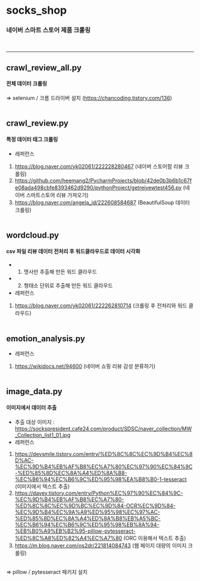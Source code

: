 # socks_shop
### 네이버 스마트 스토어 제품 크롤링
<br>

-----

## crawl_review_all.py
#### 전체 데이터 크롤링
=> selenium / 크롬 드라이버 설치 (https://chancoding.tistory.com/136)
<br> <br>

## crawl_review.py
#### 특정 데이터 태그 크롤링
- 레퍼런스
1. https://blog.naver.com/yk02061/222228280467 (네이버 스토어팜 리뷰 크롤링)
2. https://github.com/heemang2/PycharmProjects/blob/42de0b3b6b1c67fe08ada498cbfe8393462d9290/pythonProject/getreivewtest456.py (네이버 스마트스토어 리뷰 가져오기)
3. https://blog.naver.com/angela_id/222608584687 (BeautifulSoup 데이터 크롤링)
<br><br>

## wordcloud.py
#### csv 파일 리뷰 데이터 전처리 후 워드클라우드로 데이터 시각화
- 1. 명사만 추출해 만든 워드 클라우드
- 2. 형태소 단위로 추출해 만든 워드 클라우드
- 레퍼런스
1. https://blog.naver.com/yk02061/222262810714 (크롤링 후 전처리와 워드 클라우드)
<br><br>

## emotion_analysis.py
- 레퍼런스
1. https://wikidocs.net/94600 (네이버 쇼핑 리뷰 감성 분류하기)
<br><br>

## image_data.py
#### 이미지에서 데이터 추출
- 추출 대상 이미지 : https://sockspresident.cafe24.com/product/SDSC/naver_collection/MW_Collection_list1_01.jpg
- 레퍼런스
1. https://devsmile.tistory.com/entry/%ED%8C%8C%EC%9D%B4%EC%8D%AC-%EC%9D%B4%EB%AF%B8%EC%A7%80%EC%97%90%EC%84%9C-%ED%85%8D%EC%8A%A4%ED%8A%B8-%EC%B6%94%EC%B6%9C%ED%95%98%EA%B8%B0-1-tesseract (이미지에서 텍스트 추출)
2. https://davey.tistory.com/entry/Python%EC%97%90%EC%84%9C-%EC%9D%B4%EB%AF%B8%EC%A7%80-%ED%8C%8C%EC%9D%BC%EC%9D%84-OCR%EC%9D%84-%EC%9D%B4%EC%9A%A9%ED%95%98%EC%97%AC-%ED%85%8D%EC%8A%A4%ED%8A%B8%EB%A5%BC-%EC%B6%94%EC%B6%9C%ED%95%98%EB%8A%94-%EB%B0%A9%EB%B2%95-pillow-pytesseract-%ED%8C%A8%ED%82%A4%EC%A7%80 (ORC 이용해서 텍스트 추출)
3. https://m.blog.naver.com/os2dr/221814084743 (웹 페이지 대량의 이미지 크롤링)
<br>
=> pillow / pytesseract 패키지 설치
<br>

